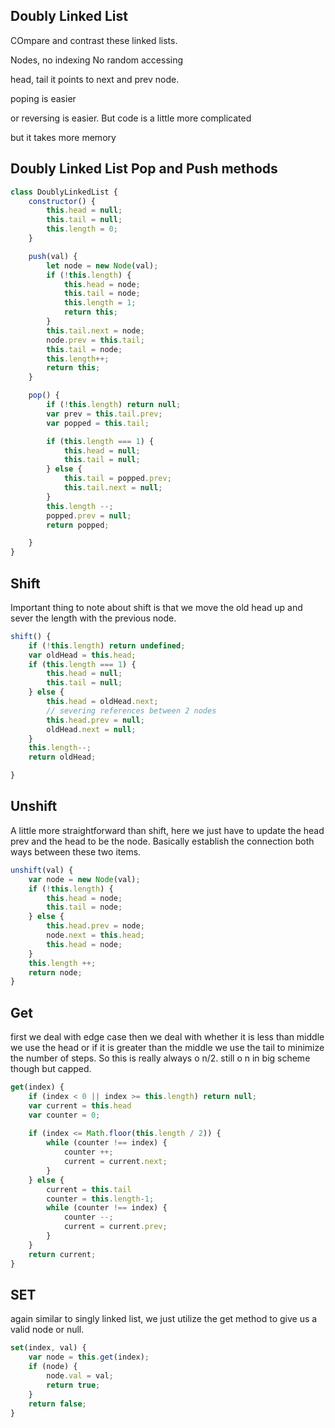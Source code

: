 ## Doubly Linked List

COmpare and contrast these linked lists.

Nodes, no indexing
No random accessing

head, tail
it points to next and prev node.

poping is easier

or reversing is easier. But code is a little more complicated

but it takes more memory

## Doubly Linked List Pop and Push methods
```js
class DoublyLinkedList {
    constructor() {
        this.head = null;
        this.tail = null;
        this.length = 0;
    }

    push(val) {
        let node = new Node(val);
        if (!this.length) {
            this.head = node;
            this.tail = node;
            this.length = 1;
            return this;
        }
        this.tail.next = node;
        node.prev = this.tail;
        this.tail = node;
        this.length++;
        return this;
    }

    pop() {
        if (!this.length) return null;
        var prev = this.tail.prev;
        var popped = this.tail;

        if (this.length === 1) {
            this.head = null;
            this.tail = null;
        } else {
            this.tail = popped.prev;
            this.tail.next = null;
        }
        this.length --;
        popped.prev = null;
        return popped;

    }
}
```

## Shift

Important thing to note about shift is that we move the old head up and sever the length with the previous node.
```js
shift() {
    if (!this.length) return undefined;
    var oldHead = this.head;
    if (this.length === 1) {
        this.head = null;
        this.tail = null;            
    } else {
        this.head = oldHead.next;
        // severing references between 2 nodes
        this.head.prev = null;
        oldHead.next = null;            
    }
    this.length--;
    return oldHead;

}
```

## Unshift
A little more straightforward than shift, here we just have to update the head prev and the head to be the node. Basically establish the connection both ways between these two items.

```js
unshift(val) {
    var node = new Node(val);
    if (!this.length) {
        this.head = node;
        this.tail = node;
    } else {
        this.head.prev = node;
        node.next = this.head;
        this.head = node;
    }
    this.length ++;
    return node;
}
```

## Get
first we deal with edge case
then we deal with whether it is less than middle we use the head or if it is greater than the middle we use the tail to minimize the number of steps.
So this is really always o n/2. still o n in big scheme though but capped.

```js
get(index) {
    if (index < 0 || index >= this.length) return null;
    var current = this.head
    var counter = 0;
    
    if (index <= Math.floor(this.length / 2)) {
        while (counter !== index) {
            counter ++;
            current = current.next;               
        }
    } else {
        current = this.tail
        counter = this.length-1;
        while (counter !== index) {
            counter --;
            current = current.prev;               
        }
    }
    return current;
}
```

## SET
again similar to singly linked list, we just utilize the get method to give us a valid node or null.

```js
set(index, val) {
    var node = this.get(index);
    if (node) {
        node.val = val;
        return true;
    }
    return false;
}
```